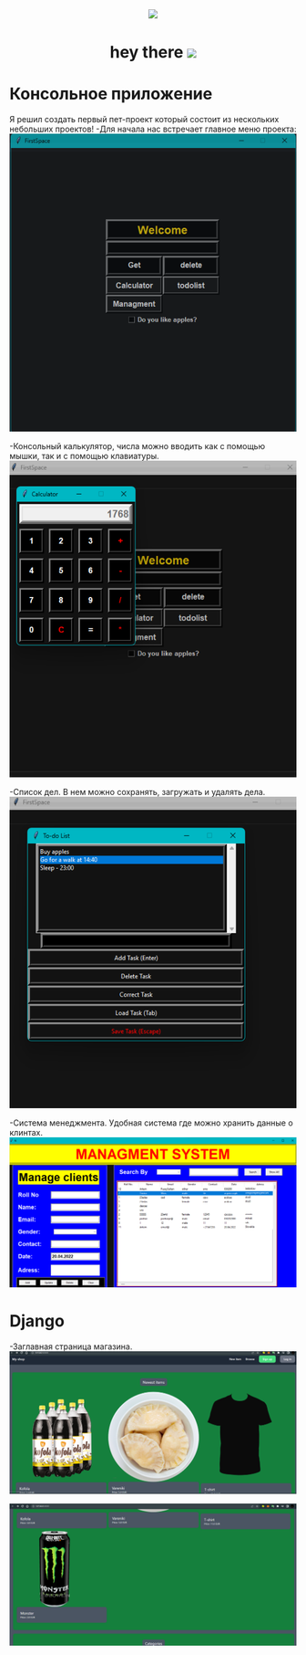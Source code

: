 <div id="header" align="center">
  <img src="https://media.giphy.com/media/BElb9DVpHezcZufOhl/giphy.gif" width="300"/>
</div>

<h1 align="center">
  hey there
  <img src="https://media.giphy.com/media/hvRJCLFzcasrR4ia7z/giphy.gif" width="30px"/>
</h1>

# Консольное приложение
Я решил создать первый пет-проект который состоит из нескольких небольших проектов!
-Для начала нас встречает главное меню проекта:
![main_menu](./for%20readme/main_menu.png)

-Консольный калькулятор, числа можно вводить как с помощью мышки, так и с помощью клавиатуры.
![calculator](./for%20readme/calculator.png)

-Список дел. В нем можно сохранять, загружать и удалять дела.
![list](./for%20readme/to_do_list.png)

-Система менеджмента. Удобная система где можно хранить данные о клинтах.
![managment](./for%20readme/managment_system.png)

# Django
-Заглавная страница магазина.
![managment](./for%20readme/shop1.png)

![managment](./for%20readme/shop2.png)